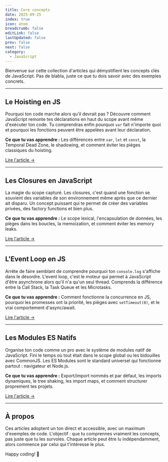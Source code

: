 ```yaml
---
title: Core concepts
date: 2025-09-25
index: true
icon: atom
breadcrumb: false
editLink: false
lastUpdated: false
prev: false
next: false
category:
  - JavaScript
---
```


Bienvenue sur cette collection d'articles qui démystifient les concepts clés de JavaScript. Pas de blabla, juste ce que tu dois savoir avec des exemples concrets.

---

## **Le Hoisting en JS**

Pourquoi ton code marche alors qu'il devrait pas ? Découvre comment JavaScript remonte tes déclarations en haut du scope avant même d'exécuter ton code. Tu comprendras enfin pourquoi `var` fait n'importe quoi et pourquoi les fonctions peuvent être appelées avant leur déclaration.

**Ce que tu vas apprendre :** Les différences entre `var`, `let` et `const`, la Temporal Dead Zone, le shadowing, et comment éviter les pièges classiques du hoisting.

[Lire l'article →](./hoisting.md)

---

## **Les Closures en JavaScript**

La magie du scope capturé. Les closures, c'est quand une fonction se souvient des variables de son environnement même après que ce dernier ait disparu. Un concept puissant qui te permet de créer des variables privées, des factory functions et bien plus.

**Ce que tu vas apprendre :** Le scope lexical, l'encapsulation de données, les pièges dans les boucles, la memoization, et comment éviter les memory leaks.

[Lire l'article →](./closure.md)

---

## **L'Event Loop en JS**

Arrête de faire semblant de comprendre pourquoi ton `console.log` s'affiche dans le désordre. L'event loop, c'est le moteur qui permet à JavaScript d'être asynchrone alors qu'il n'a qu'un seul thread. Comprends la différence entre la Call Stack, la Task Queue et les Microtasks.

**Ce que tu vas apprendre :** Comment fonctionne la concurrence en JS, pourquoi les promesses ont la priorité, les pièges avec `setTimeout(0)`, et le vrai comportement d'async/await.

[Lire l'article →](./event-loop.md)

---

## **Les Modules ES Natifs**

Organise ton code comme un pro avec le système de modules natif de JavaScript. Fini le temps où tout était dans le scope global ou les bidouilles avec CommonJS. Les ES Modules sont le standard universel qui fonctionne partout : navigateur et Node.js.

**Ce que tu vas apprendre :** Export/import nommés et par défaut, les imports dynamiques, le tree shaking, les import maps, et comment structurer proprement tes projets.

[Lire l'article →](./es-native.md)

---

## À propos

Ces articles adoptent un ton direct et accessible, avec un maximum d'exemples de code. L'objectif : que tu comprennes vraiment les concepts, pas juste que tu les survoles. Chaque article peut être lu indépendamment, alors commence par celui qui t'intéresse le plus.

Happy coding! 🚀
